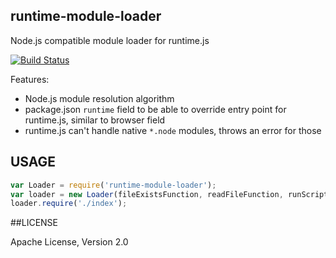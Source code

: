 ## runtime-module-loader

Node.js compatible module loader for runtime.js

[![Build Status](https://travis-ci.org/runtimejs/runtime-module-loader.svg)](https://travis-ci.org/runtimejs/runtime-module-loader)

Features:
- Node.js module resolution algorithm
- package.json `runtime` field to be able to override entry point for runtime.js, similar to browser field
- runtime.js can't handle native `*.node` modules, throws an error for those

## USAGE

```js
var Loader = require('runtime-module-loader');
var loader = new Loader(fileExistsFunction, readFileFunction, runScriptFunction);
loader.require('./index');
```

##LICENSE

Apache License, Version 2.0
